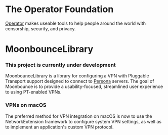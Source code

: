 # The Operator Foundation

[Operator](https://operatorfoundation.org) makes useable tools to help people around the world with censorship, security, and privacy.

# MoonbounceLibrary
### This project is currently under development

MoonbounceLibrary is a library for configuring a VPN with Pluggable Transport support designed to connect to [Persona](https://www.github.com/OperatorFoundation/Persona) servers. The goal of Moonbounce is to provide a usability-focused, streamlined user experience to using PT-enabled VPNs.

### VPNs on macOS

The preferred method for VPN integration on macOS is now to use the NetworkExtension framework to configure system VPN settings, as well as to implement an application's custom VPN protocol.
